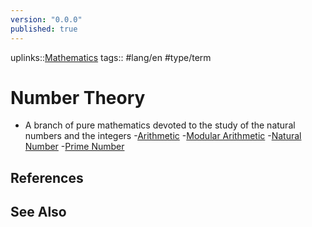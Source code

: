 ```yaml
---
version: "0.0.0"
published: true
---
```

uplinks::[Mathematics](./Mathematics.md)
tags:: #lang/en #type/term
# Number Theory
- A branch of pure mathematics devoted to the study of the natural numbers and the integers
	-[Arithmetic](./Arithmetic.md)
		-[Modular Arithmetic](./Modular%20Arithmetic.md)
	-[Natural Number](./Natural%20Number.md)
	-[Prime Number](./Prime%20Number.md)
## References

## See Also
